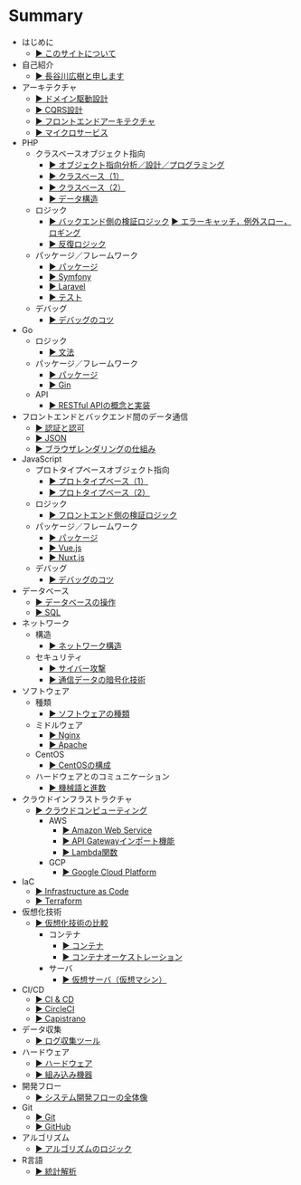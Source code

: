 # Summary
* はじめに
  * [▶ ︎このサイトについて](README.md)
* 自己紹介
  * [▶ ︎長谷川広樹と申します](public/self_introduction.md)
* アーキテクチャ
  * [▶ ︎ドメイン駆動設計](public/backend_architecture_domain_driven_design.md)
  * [▶ ︎CQRS設計](public/backend_architecture_cqrs.md)
  * [▶ ︎フロントエンドアーキテクチャ](public/frontend_architecture.md)
  * [▶ ︎マイクロサービス](public/frontend_and_backend_architecture_microservice.md)
* PHP
  * クラスベースオブジェクト指向
    * [▶ ︎オブジェクト指向分析／設計／プログラミング](public/backend_php_object_orientation_analysis_design_programming.md)
    * [▶ ︎クラスベース（1）](public/backend_php_object_orientation_class.md)
    * [▶ ︎クラスベース（2）](public/backend_php_object_orientation_method_data.md)
    * [▶ ︎データ構造](public/backend_php_object_orientation_data_structure.md)
  * ロジック
    * [▶ ︎バックエンド側の検証ロジック](public/backend_php_logic_validation.md)
      [▶ ︎エラーキャッチ，例外スロー，ロギング](public/backend_php_logic_catch_error_throw_exception_logging.md)
    * [▶ ︎反復ロジック](public/backend_php_logic_iteration.md)
  * パッケージ／フレームワーク
    * [▶ ︎パッケージ](public/backend_php_package.md)
    * [▶ ︎Symfony](public/backend_php_framework_symfony.md)
    * [▶ ︎Laravel](public/backend_php_framework_laravel.md)
    * [▶ ︎テスト](public/backend_php_testing.md)
  * デバッグ
    * [▶ ︎デバッグのコツ](public/backend_php_debug.md)
* Go
  * ロジック 
    * [▶ 文法](public/backend_go_logic.md)
  * パッケージ／フレームワーク
    * [▶ パッケージ](public/backend_go_package.md)
    * [▶ Gin](public/backend_go_framework_gin.md)
  * API
    * [▶ ︎RESTful APIの概念と実装](public/backend_api_restful.md)
* フロントエンドとバックエンド間のデータ通信
  * [▶ ︎認証と認可](public/frontend_and_backend_authentication_authorization.md)
  * [▶ ︎JSON](public/frontend_and_backend_json.md)
  * [▶ ︎ブラウザレンダリングの仕組み](public/frontend_and_backend_browser_rendering.md)
* JavaScript
  * プロトタイプベースオブジェクト指向
    * [▶ ︎プロトタイプベース（1）](public/frontend_js_object_orientation_prototype.md)
    * [▶ ︎プロトタイプベース（2）](public/frontend_js_object_orientation_method_data.md)
  * ロジック
    * [▶ ︎フロントエンド側の検証ロジック](public/frontend_js_logic_validation.md)
  * パッケージ／フレームワーク
    * [▶ ︎パッケージ](public/frontend_js_package.md)
    * [▶ ︎Vue.js](public/frontend_js_framework_vuejs.md)
    * [▶ ︎Nuxt.js](public/frontend_js_framework_nuxtjs.md)
  * デバッグ
    * [▶ ︎デバッグのコツ](public/frontend_js_debug.md)
* データベース
  * [▶ ︎データベースの操作](public/backend_database_operation.md)
  * [▶ ︎SQL](public/backend_database_mysql.md)
* ネットワーク
  * 構造
    * [▶ ︎ネットワーク構造](public/infrastructure_network_internet.md)
  * セキュリティ
    * [▶ ︎サイバー攻撃](public/infrastructure_network_cyber_attacks.md)
    * [▶ ︎通信データの暗号化技術](public/infrastructure_network_encryption_technology.md)
* ソフトウェア
  * 種類
    * [▶ ︎ソフトウェアの種類](public/infrastructure_software.md)
  * ミドルウェア
    * [▶ ︎Nginx](public/infrastructure_software_middleware_nginx.md)
    * [▶ ︎Apache](public/infrastructure_software_middleware_apache.md)
  * CentOS
    * [▶ ︎CentOSの構成](public/infrastructure_software_centos.md)
  * ハードウェアとのコミュニケーション
    * [▶ ︎機械語と進数](public/infrastructure_software_machine_language_and_radix.md)
* クラウドインフラストラクチャ
  * [▶ ︎クラウドコンピューティング](public/infrastructure_cloud_computing.md)
    * AWS
      * [▶ ︎Amazon Web Service](public/infrastructure_cloud_computing_aws.md)
      * [▶ ︎API Gatewayインポート機能](public/infrastructure_cloud_computing_aws_api_gateway_import.md)
      * [▶ ︎Lambda関数](public/infrastructure_cloud_computing_aws_lambda_function.md)
    * GCP
      * [▶ ︎Google Cloud Platform](public/infrastructure_cloud_computing_gcp.md)
* IaC
  * [▶ ︎Infrastructure as Code](public/infrastructure_as_code.md)
  * [▶ ︎Terraform](public/infrastructure_as_code_terraform.md)
* 仮想化技術
  * [▶ ︎仮想化技術の比較](public/infrastructure_virtualization_comparison.md)
    * コンテナ
      * [▶ ︎コンテナ](public/infrastructure_virtualization_container.md)
      * [▶ ︎コンテナオーケストレーション](public/infrastructure_virtualization_container_orchestration.md)
    * サーバ
      * [▶ ︎仮想サーバ（仮想マシン）](public/infrastructure_virtualization_server.md)
* CI/CD
  * [▶ ︎CI & CD](public/infrastructure_ci_cd.md)
  * [▶ ︎CircleCI](public/infrastructure_circleci.md)
  * [▶ ︎Capistrano](public/infrastructure_capistrano.md)
* データ収集
  * [▶ ︎ログ収集ツール](public/infrastructure_log_collector.md)
* ハードウェア
  * [▶ ︎ハードウェア](public/hardware.md)
  * [▶ ︎組み込み機器](public/hardware_embedded_system.md)
* 開発フロー
  * [▶ ︎システム開発フローの全体像](public/management_development_flow.md)
* Git
  * [▶ ︎Git](public/git.md)
  * [▶ ︎GitHub](public/github.md)
* アルゴリズム
  * [▶ ︎アルゴリズムのロジック](public/backend_logic_algorithm.md)
* R言語
  * [▶ ︎統計解析](public/statistic_analysis.md)

